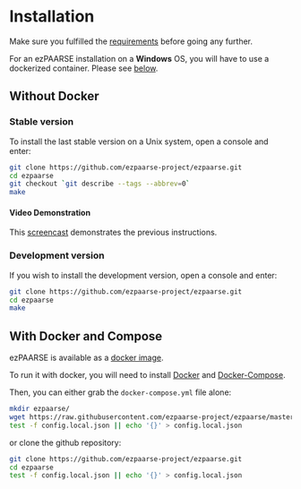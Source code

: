 # Installation

Make sure you fulfilled the [requirements](./requirements.html) before going any further.

For an ezPAARSE installation on a **Windows** OS, you will have to use a dockerized container. Please see [below](install.html#docker-and-compose).

## Without Docker

### Stable version
To install the last stable version on a Unix system, open a console and enter:
```bash
git clone https://github.com/ezpaarse-project/ezpaarse.git
cd ezpaarse
git checkout `git describe --tags --abbrev=0`
make
```
#### Video Demonstration
This [screencast](https://www.youtube.com/watch?v=W77vPsgC1A8) demonstrates the previous instructions.

### Development version
If you wish to install the development version, open a console and enter:
```bash
git clone https://github.com/ezpaarse-project/ezpaarse.git
cd ezpaarse
make
```

## With Docker and Compose

ezPAARSE is available as a [docker image](https://registry.hub.docker.com/r/ezpaarseproject/ezpaarse).

To run it with docker, you will need to install [Docker](https://docs.docker.com/engine/install/) and [Docker-Compose](https://docs.docker.com/compose/install/).

Then, you can either grab the `docker-compose.yml` file alone:
```bash
mkdir ezpaarse/
wget https://raw.githubusercontent.com/ezpaarse-project/ezpaarse/master/docker-compose.yml
test -f config.local.json || echo '{}' > config.local.json
```

or clone the github repository:
```bash
git clone https://github.com/ezpaarse-project/ezpaarse.git
cd ezpaarse
test -f config.local.json || echo '{}' > config.local.json
```
